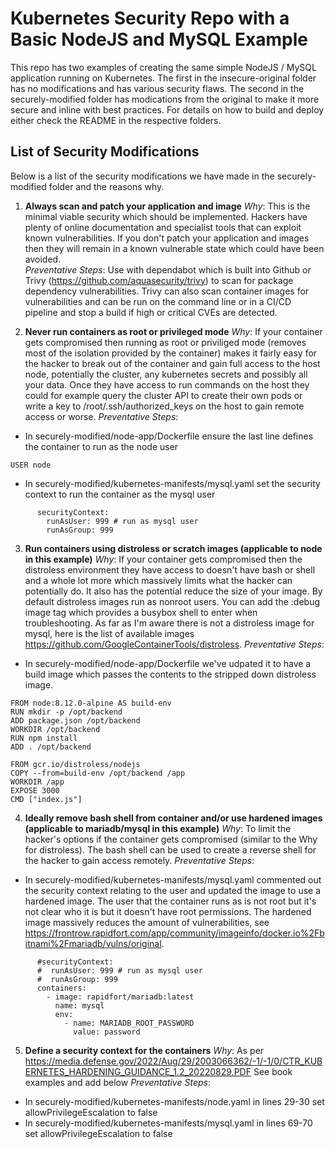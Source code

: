 # Kubernetes Security Repo with a Basic NodeJS and MySQL Example

This repo has two examples of creating the same simple NodeJS / MySQL application running on Kubernetes.  The first in the insecure-original folder has no modifications and has various security flaws.  The second in the securely-modified folder has modications from the original to make it more secure and inline with best practices.   For details on how to build and deploy either check the README in the respective folders.

## List of Security Modifications

Below is a list of the security modifications we have made in the securely-modified folder and the reasons why.

1. __Always scan and patch your application and image__
_Why_:
This is the minimal viable security which should be implemented.  Hackers have plenty of online documentation and specialist tools that can exploit known vulnerabilities.  If you don't patch your application and images then they will remain in a known vulnerable state which could have been avoided.  
_Preventative Steps_:
Use with dependabot which is built into Github or Trivy (https://github.com/aquasecurity/trivy) to scan for package dependency vulnerabilities.  Trivy can also scan container images for vulnerabilities and can be run on the command line or in a CI/CD pipeline and stop a build if high or critical CVEs are detected.

2. __Never run containers as root or privileged mode__
_Why_:
If your container gets compromised then running as root or priviliged mode (removes most of the isolation provided by the container) makes it fairly easy for the hacker to break out of the container and gain full access to the host node, potentially the cluster, any kubernetes secrets and possibly all your data.  Once they have access to run commands on the host they could for example query the cluster API to create their own pods or write a key to /root/.ssh/authorized_keys on the host to gain remote access or worse.
_Preventative Steps_:
- In securely-modified/node-app/Dockerfile ensure the last line defines the container to run as the node user
```
USER node
```
- In securely-modified/kubernetes-manifests/mysql.yaml set the security context to run the container as the mysql user
```
      securityContext:
        runAsUser: 999 # run as mysql user
        runAsGroup: 999 
```


3. __Run containers using distroless or scratch images (applicable to node in this example)__
_Why_:
If your container gets compromised then the distroless environment they have access to doesn't have bash or shell and a whole lot more which massively limits what the hacker can potentially do.  It also has the potential reduce the size of your image.  By default distroless images run as nonroot users.  You can add the :debug image tag which provides a busybox shell to enter when troubleshooting.  As far as I'm aware there is not a distroless image for mysql, here is the list of available images https://github.com/GoogleContainerTools/distroless.
_Preventative Steps_:
- In securely-modified/node-app/Dockerfile we've udpated it to have a build image which passes the contents to the stripped down distroless image.
```
FROM node:8.12.0-alpine AS build-env
RUN mkdir -p /opt/backend
ADD package.json /opt/backend
WORKDIR /opt/backend
RUN npm install
ADD . /opt/backend

FROM gcr.io/distroless/nodejs
COPY --from=build-env /opt/backend /app
WORKDIR /app
EXPOSE 3000
CMD ["index.js"]
```

4. __Ideally remove bash shell from container and/or use hardened images (applicable to mariadb/mysql in this example)__
_Why_:
To limit the hacker's options if the container gets compromised (similar to the Why for distroless).  The bash shell can be used to create a reverse shell for the hacker to gain access remotely.
_Preventative Steps_:
- In securely-modified/kubernetes-manifests/mysql.yaml commented out the security context relating to the user and updated the image to use a hardened image.  The user that the container runs as is not root but it's not clear who it is but it doesn't have root permissions.  The hardened image massively reduces the amount of vulnerabilities, see https://frontrow.rapidfort.com/app/community/imageinfo/docker.io%2Fbitnami%2Fmariadb/vulns/original.
```
      #securityContext:
      #  runAsUser: 999 # run as mysql user
      #  runAsGroup: 999    
      containers:
        - image: rapidfort/mariadb:latest
          name: mysql
          env:          
            - name: MARIADB_ROOT_PASSWORD
              value: password
```

5. __Define a security context for the containers__
_Why_: 
As per https://media.defense.gov/2022/Aug/29/2003066362/-1/-1/0/CTR_KUBERNETES_HARDENING_GUIDANCE_1.2_20220829.PDF
See book examples and add below
_Preventative Steps_:
- In securely-modified/kubernetes-manifests/node.yaml in lines 29-30 set allowPrivilegeEscalation to false
- In securely-modified/kubernetes-manifests/mysql.yaml in lines 69-70 set allowPrivilegeEscalation to false